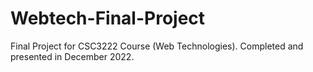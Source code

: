 # Webtech-Final-Project
Final Project for CSC3222 Course (Web Technologies). Completed and presented in December 2022.
